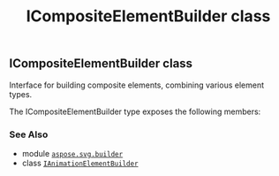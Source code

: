 ﻿---
title: ICompositeElementBuilder class
second_title: Aspose.SVG for Python via .NET API References
description: 
type: docs
weight: 160
url: /python-net/aspose.svg.builder/icompositeelementbuilder/
is_root: false
---

## ICompositeElementBuilder class

Interface for building composite elements, combining various element types.



The ICompositeElementBuilder type exposes the following members:


### See Also
* module [`aspose.svg.builder`](..)
* class [`IAnimationElementBuilder`](/svg/python-net/aspose.svg.builder/ianimationelementbuilder)
